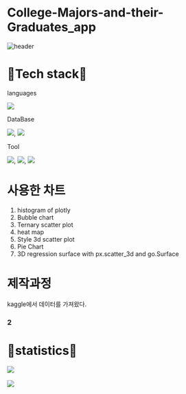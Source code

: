 # College-Majors-and-their-Graduates_app

![header](https://capsule-render.vercel.app/api?type=Rounded&color=timeGradient&text=github%20of%20vlofs01&stroke=803232&descAlign=&descAlignY=)

# 🚀Tech stack🚀


languages

<img src="https://img.shields.io/badge/Python-3776AB?style=flat&logo=Python&logoColor=white"/>

DataBase

<img src="https://img.shields.io/badge/AWS-232F3E?style=flat&logo=Amazon AWS&logoColor=white"/>,
<img src="https://img.shields.io/badge/EC2-FF9900?style=flat&logo=Amazon EC2&logoColor=white"/>

Tool

<img src="https://img.shields.io/badge/Visual Studio Code-007ACC?style=flat&logo=Visual Studio Code&logoColor=white"/>,
<img src="https://img.shields.io/badge/GitHub-181717?style=flat&logo=GitHub&logoColor=white"/>,
<img src="https://img.shields.io/badge/Jupyter-F37626?style=flat&logo=Jupyter&logoColor=white"/>

# 사용한 차트 

1. histogram of plotly 
2. Bubble chart
3. Ternary scatter plot
4. heat map
5. Style 3d scatter plot
6. Pie Chart
7. 3D regression surface with px.scatter_3d and go.Surface




# 제작과정

kaggle에서 데이터를 가져왔다. 





### 2

# 🙉statistics🙉

<img src="https://github-readme-stats.vercel.app/api/top-langs/?username=volfs01&layout=compact"><br><br>
<img src="https://github-readme-stats.vercel.app/api?username=volfs01&show_icons=true">
